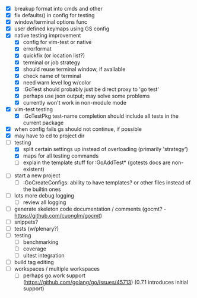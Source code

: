 - [x] breakup format into cmds and other
- [x] fix defaults() in config for testing
- [x] window/terminal options func
- [x] user defined keymaps using GS config
- [x] native testing improvement
  - [x] config for vim-test or native
  - [x] errorformat
  - [x] quickfix (or location list?)
  - [x] terminal or job strategy
  - [x] should reuse terminal window, if available
  - [x] check name of terminal
  - [x] need warn level log w/color
  - [x] :GoTest should probably just be direct proxy to 'go test'
  - [x] perhaps use json output; may solve some problems
  - [x] currently won't work in non-module mode
- [x] vim-test testing
  - [x] :GoTestPkg test-name completion should include all tests in the current package
- [x] when config fails gs should not continue, if possible
- [x] may have to cd to project dir
- [ ] testing
  - [x] split certain settings up instead of overloading (primarily 'strategy')
  - [x] maps for all testing commands
  - [ ] explain the template stuff for :GoAddTest\* (gotests docs are non-existent)
- [ ] start a new project
  - [ ] :GoCreateConfigs: ability to have templates? or other files instead of the builtin ones
- [ ] lots more debug logging
  - [ ] review all logging
- [ ] generate skeleton code documentation / comments (gocmt? - https://github.com/cuonglm/gocmt)
- [ ] snippets?
- [ ] tests (w/plenary?)
- [ ] testing
  - [ ] benchmarking
  - [ ] coverage
  - [ ] ultest integration
- [ ] build tag editing
- [ ] workspaces / multiple workspaces
  - [ ] perhaps go.work support (https://github.com/golang/go/issues/45713) (0.7.1 introduces initial support)
